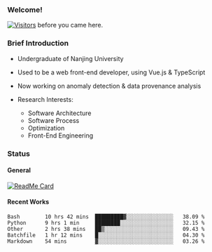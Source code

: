 ### Welcome!

[![Visitors](https://visitor-badge.laobi.icu/badge?page_id=HermitSun.HermitSun)]() before you came here.

### Brief Introduction

- Undergraduate of Nanjing University

- Used to be a web front-end developer, using Vue.js & TypeScript

- Now working on anomaly detection & data provenance analysis

- Research Interests: 
  - Software Architecture
  - Software Process
  - Optimization
  - Front-End Engineering

### Status

#### General

[![ReadMe Card](https://github-readme-stats.hermitsun.vercel.app/api?username=HermitSun&count_private=true&show_icons=true)]()

#### Recent Works

<!--START_SECTION:waka-->
```text
Bash        10 hrs 42 mins  █████████▓░░░░░░░░░░░░░░░   38.09 % 
Python      9 hrs 1 min     ████████░░░░░░░░░░░░░░░░░   32.15 % 
Other       2 hrs 38 mins   ██▒░░░░░░░░░░░░░░░░░░░░░░   09.43 % 
Batchfile   1 hr 12 mins    █░░░░░░░░░░░░░░░░░░░░░░░░   04.30 % 
Markdown    54 mins         ▓░░░░░░░░░░░░░░░░░░░░░░░░   03.26 % 
```
<!--END_SECTION:waka-->
